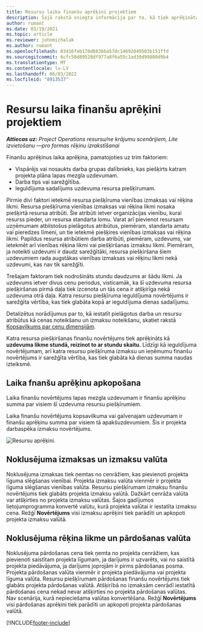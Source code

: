 ```yaml
---
title: Resursu laika finanšu aprēķini projektiem
description: Šajā rakstā sniegta informācija par to, kā tiek aprēķinātas laika finanšu aplēses.
author: rumant
ms.date: 03/19/2021
ms.topic: article
ms.reviewer: johnmichalak
ms.author: rumant
ms.openlocfilehash: 03416feb178d883bba57dc14692049503b151ffd
ms.sourcegitcommit: 6cfc50d89528df977a8f6a55c1ad39d99800d9b4
ms.translationtype: MT
ms.contentlocale: lv-LV
ms.lasthandoff: 06/03/2022
ms.locfileid: "8913537"
---
```

# <a name="financial-estimates-for-resource-time-on-projects"></a>Resursu laika finanšu aprēķini projektiem

_**Attiecas uz:** Project Operations resursu/ne krājumu scenārijiem, Lite izvietošanu —pro formas rēķinu izrakstīšanai_

Finanšu aprēķinus laika aprēķina, pamatojoties uz trim faktoriem: 

- Vispārējs vai nosaukts darba grupas dalībnieks, kas piešķirts katram projekta plāna lapas mezgla uzdevumam. 
- Darba tips vai sarežģītība.
- Ieguldījuma sadalījums uzdevuma resursa piešķīrumam. 

Pirmie divi faktori ietekmē resursa piešķīruma vienības izmaksas vai rēķina likmi. Resursa piešķīruma vienības izmaksas vai rēķina likmi nosaka piešķirtā resursa atribūti. Šie atribūti ietver organizācijas vienību, kurai resurss pieder, un resursa standarta lomu. Varat arī pievienot resursam uzņēmumam atbilstošus pielāgotus atribūtus, piemēram, standarta amatu vai pieredzes līmeni, un tie ietekmē piešķires vienības izmaksas vai rēķina likmi.
Papildus resursa atribūtiem darba atribūti, piemēram, uzdevums, var ietekmēt arī vienības rēķina likmi vai piešķiršanas izmaksu likmi. Piemēram, ja noteikti uzdevumi ir daudz sarežģītāki, resursa piešķiršana šiem uzdevumiem rada augstākas vienības izmaksas vai rēķinu likmi nekā uzdevumi, kas nav tik sarežģīti.   

Trešajam faktoram tiek nodrošināts stundu daudzums ar šādu likmi. Ja uzdevums ietver divus cenu periodus, visticamāk, ka šī uzdevuma resursa piešķiršanas pirmā daļa tiek izcenota un tās cena ir atšķirīga nekā uzdevuma otrā daļa. Katra resursu piešķīruma ieguldījuma novērtējums ir sarežģīta vērtība, kas tiek glabāta kopā ar ieguldījuma dienas sadalījumu.

Detalizētus norādījumus par to, kā iestatīt pielāgotus darba un resursu atribūtus kā cenas noteikšanu un izmaksu noteikšanu, skatiet rakstā [Kopsavilkums par cenu dimensijām](../pricing-costing/pricing-dimensions-overview.md).

Katra resursa piešķiršanas finanšu novērtējums tiek aprēķināts kā **uzdevuma likme stundā, reizinot to ar stundu skaitu.**  Līdzīgi kā ieguldījuma novērtējumam, arī katra resursu piešķīruma izmaksu un ieņēmumu finanšu novērtējums ir sarežģīta vērtība, kas tiek glabāta kā dienas summa naudas izteiksmē. 

## <a name="summarizing-financial-estimates-for-time"></a>Laika fnanšu aprēķinu apkopošana
Laika finanšu novērtējums lapas mezgla uzdevumam ir finanšu aprēķinu summa par visiem šī uzdevuma resursu piešķīrumiem.

Laika finanšu novērtējums kopsavilkuma vai galvenajam uzdevumam ir finanšu aprēķinu summa par visiem tā apakšuzdevumiem. Šis ir projekta darbaspēka izmaksu novērtējums. 

![Resursu aprēķini.](./media/navigation12.png)

## <a name="default-cost-price-and-cost-currency"></a>Noklusējuma izmaksas un izmaksu valūta

Noklusējuma izmaksas tiek ņemtas no cenrāžiem, kas pievienoti projekta līguma slēgšanas vienībai. Projekta izmaksu valūta vienmēr ir projekta līguma slēgšanas vienības valūta. Resursu piešķīrumam izmaksu finanšu novērtējums tiek glabāts projekta izmaksu valūtā. Dažkārt cenrāža valūta var atšķirties no projekta izmaksu valūtas. Šajos gadījumos lietojumprogramma konvertē valūtu, kurā projekta valūtai ir iestatīta izmaksu cena. Režģī **Novērtējums** visi izmaksu aprēķini tiek parādīti un apkopoti projekta izmaksu valūtā. 

## <a name="default-bill-rate-and-sales-currency"></a>Noklusējuma rēķina likme un pārdošanas valūta

Noklusējuma pārdošanas cena tiek ņemta no projekta cenrāžiem, kas pievienoti saistītam projekta līgumam, ja darījums ir uzvarēts, vai no saistītā projekta piedāvājuma, ja darījums joprojām ir pirms pārdošanas posma. Projekta pārdošanas valūta vienmēr ir projekta piedāvājuma vai projekta līguma valūta. Resursu piešķīrumam pārdošanas finanšu novērtējums tiek glabāts projekta pārdošanas valūtā. Atšķirībā no izmaksām cenrādī iestatītā pārdošanas cena nekad nevar atšķirties no projekta pārdošanas valūtas. Nav scenārija, kurā nepieciešama valūtas konvertēšana. Režģī **Novērtējums** visi pārdošanas aprēķini tiek parādīti un apkopoti projekta pārdošanas valūtā. 

[!INCLUDE[footer-include](../includes/footer-banner.md)]
